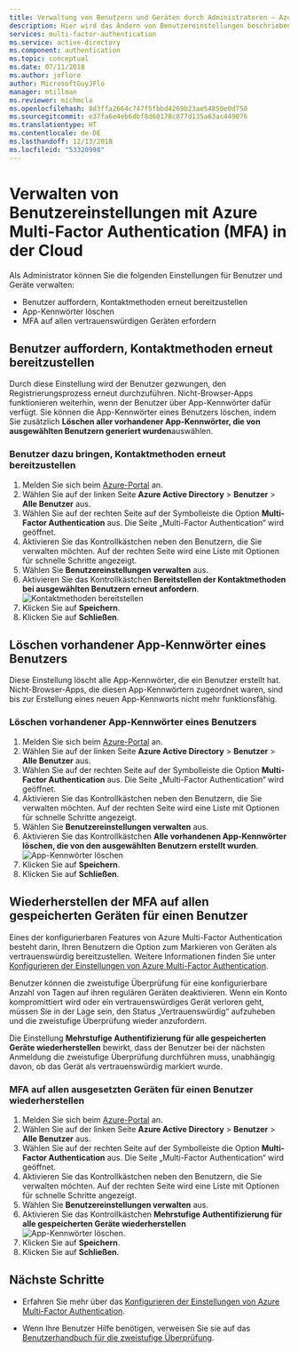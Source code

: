 ```yaml
---
title: Verwaltung von Benutzern und Geräten durch Administratoren – Azure MFA | Microsoft-Dokumentation
description: Hier wird das Ändern von Benutzereinstellungen beschrieben, z. B. wie Benutzer dazu gebracht werden, den Nachweis-Prozess noch einmal durchzuführen.
services: multi-factor-authentication
ms.service: active-directory
ms.component: authentication
ms.topic: conceptual
ms.date: 07/11/2018
ms.author: joflore
author: MicrosoftGuyJFlo
manager: mtillman
ms.reviewer: michmcla
ms.openlocfilehash: 8d3ffa2664c747f5fbbd4269b23ae54850e0d750
ms.sourcegitcommit: e37fa6e4eb6dbf8d60178c877d135a63ac449076
ms.translationtype: HT
ms.contentlocale: de-DE
ms.lasthandoff: 12/13/2018
ms.locfileid: "53320998"
---
```

# <a name="manage-user-settings-with-azure-multi-factor-authentication-in-the-cloud"></a>Verwalten von Benutzereinstellungen mit Azure Multi-Factor Authentication (MFA) in der Cloud

Als Administrator können Sie die folgenden Einstellungen für Benutzer und Geräte verwalten:

* Benutzer auffordern, Kontaktmethoden erneut bereitzustellen
* App-Kennwörter löschen
* MFA auf allen vertrauenswürdigen Geräten erfordern 

## <a name="require-users-to-provide-contact-methods-again"></a>Benutzer auffordern, Kontaktmethoden erneut bereitzustellen
Durch diese Einstellung wird der Benutzer gezwungen, den Registrierungsprozess erneut durchzuführen. Nicht-Browser-Apps funktionieren weiterhin, wenn der Benutzer über App-Kennwörter dafür verfügt.  Sie können die App-Kennwörter eines Benutzers löschen, indem Sie zusätzlich **Löschen aller vorhandener App-Kennwörter, die von ausgewählten Benutzern generiert wurden**auswählen.

### <a name="how-to-require-users-to-provide-contact-methods-again"></a>Benutzer dazu bringen, Kontaktmethoden erneut bereitzustellen
1. Melden Sie sich beim [Azure-Portal](https://portal.azure.com) an.
2. Wählen Sie auf der linken Seite **Azure Active Directory** > **Benutzer** > **Alle Benutzer** aus.
3. Wählen Sie auf der rechten Seite auf der Symbolleiste die Option **Multi-Factor Authentication** aus. Die Seite „Multi-Factor Authentication“ wird geöffnet. 
4. Aktivieren Sie das Kontrollkästchen neben den Benutzern, die Sie verwalten möchten. Auf der rechten Seite wird eine Liste mit Optionen für schnelle Schritte angezeigt. 
5. Wählen Sie **Benutzereinstellungen verwalten** aus.
6. Aktivieren Sie das Kontrollkästchen **Bereitstellen der Kontaktmethoden bei ausgewählten Benutzern erneut anfordern**.
   ![Kontaktmethoden bereitstellen](./media/howto-mfa-userdevicesettings/reproofup.png)
7. Klicken Sie auf **Speichern**.
8. Klicken Sie auf **Schließen**.

## <a name="delete-users-existing-app-passwords"></a>Löschen vorhandener App-Kennwörter eines Benutzers
Diese Einstellung löscht alle App-Kennwörter, die ein Benutzer erstellt hat. Nicht-Browser-Apps, die diesen App-Kennwörtern zugeordnet waren, sind bis zur Erstellung eines neuen App-Kennworts nicht mehr funktionsfähig.

### <a name="how-to-delete-users-existing-app-passwords"></a>Löschen vorhandener App-Kennwörter eines Benutzers
1. Melden Sie sich beim [Azure-Portal](https://portal.azure.com) an.
2. Wählen Sie auf der linken Seite **Azure Active Directory** > **Benutzer** > **Alle Benutzer** aus.
3. Wählen Sie auf der rechten Seite auf der Symbolleiste die Option **Multi-Factor Authentication** aus. Die Seite „Multi-Factor Authentication“ wird geöffnet. 
6. Aktivieren Sie das Kontrollkästchen neben den Benutzern, die Sie verwalten möchten. Auf der rechten Seite wird eine Liste mit Optionen für schnelle Schritte angezeigt. 
7. Wählen Sie **Benutzereinstellungen verwalten** aus.
8. Aktivieren Sie das Kontrollkästchen **Alle vorhandenen App-Kennwörter löschen, die von den ausgewählten Benutzern erstellt wurden**.
   ![App-Kennwörter löschen](./media/howto-mfa-userdevicesettings/deleteapppasswords.png)
9. Klicken Sie auf **Speichern**.
10. Klicken Sie auf **Schließen**.

## <a name="restore-mfa-on-all-remembered-devices-for-a-user"></a>Wiederherstellen der MFA auf allen gespeicherten Geräten für einen Benutzer
Eines der konfigurierbaren Features von Azure Multi-Factor Authentication besteht darin, Ihren Benutzern die Option zum Markieren von Geräten als vertrauenswürdig bereitzustellen. Weitere Informationen finden Sie unter [Konfigurieren der Einstellungen von Azure Multi-Factor Authentication](howto-mfa-mfasettings.md#remember-multi-factor-authentication).

Benutzer können die zweistufige Überprüfung für eine konfigurierbare Anzahl von Tagen auf ihren regulären Geräten deaktivieren. Wenn ein Konto kompromittiert wird oder ein vertrauenswürdiges Gerät verloren geht, müssen Sie in der Lage sein, den Status „Vertrauenswürdig“ aufzuheben und die zweistufige Überprüfung wieder anzufordern.

Die Einstellung **Mehrstufige Authentifizierung für alle gespeicherten Geräte wiederherstellen** bewirkt, dass der Benutzer bei der nächsten Anmeldung die zweistufige Überprüfung durchführen muss, unabhängig davon, ob das Gerät als vertrauenswürdig markiert wurde. 

### <a name="how-to-restore-mfa-on-all-suspended-devices-for-a-user"></a>MFA auf allen ausgesetzten Geräten für einen Benutzer wiederherstellen
1. Melden Sie sich beim [Azure-Portal](https://portal.azure.com) an.
2. Wählen Sie auf der linken Seite **Azure Active Directory** > **Benutzer** > **Alle Benutzer** aus.
3. Wählen Sie auf der rechten Seite auf der Symbolleiste die Option **Multi-Factor Authentication** aus. Die Seite „Multi-Factor Authentication“ wird geöffnet. 
6. Aktivieren Sie das Kontrollkästchen neben den Benutzern, die Sie verwalten möchten. Auf der rechten Seite wird eine Liste mit Optionen für schnelle Schritte angezeigt. 
7. Wählen Sie **Benutzereinstellungen verwalten** aus.
8. Aktivieren Sie das Kontrollkästchen **Mehrstufige Authentifizierung für alle gespeicherten Geräte wiederherstellen**
   ![App-Kennwörter löschen](./media/howto-mfa-userdevicesettings/rememberdevices.png).
9. Klicken Sie auf **Speichern**.
10. Klicken Sie auf **Schließen**.

## <a name="next-steps"></a>Nächste Schritte

- Erfahren Sie mehr über das [Konfigurieren der Einstellungen von Azure Multi-Factor Authentication](howto-mfa-mfasettings.md).

- Wenn Ihre Benutzer Hilfe benötigen, verweisen Sie sie auf das [Benutzerhandbuch für die zweistufige Überprüfung](../user-help/multi-factor-authentication-end-user.md).
